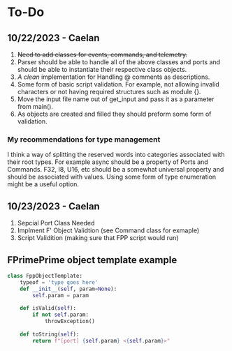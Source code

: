 # To-Do

## 10/22/2023 - Caelan
1. ~~Need to add classes for events, commands, and telemetry.~~
2. Parser should be able to handle all of the above classes and ports and should be able to instantiate their respective class objects.
3. *A clean* implementation for Handling @ comments as descriptions.
4. Some form of basic script validation. For example, not allowing invalid characters or not having required structures such as module {}.
5. Move the input file name out of get_input and pass it as a parameter from main().
6. As objects are created and filled they should preform some form of validation.

### My recommendations for type management
I think a way of splitting the reserved words into categories associated with their root types. For example async should be a property of Ports and Commands. F32, I8, U16, etc should be a somewhat universal property and should be associated with values. Using some form of type enumeration might be a useful option.


## 10/23/2023 - Caelan
1. Sepcial Port Class Needed
2. Implment F' Object Validtion (see Command class for exmaple)
3. Script Validition (making sure that FPP script would run)



## FPrimePrime object template example
```python
class FppObjectTemplate:
    typeof = 'type goes here'
    def __init__(self, param=None):
        self.param = param
    
    def isValid(self):
        if not self.param:
            throwException()
    
    def toString(self):
        return f"[port] {self.param} <{self.param}>"
```
